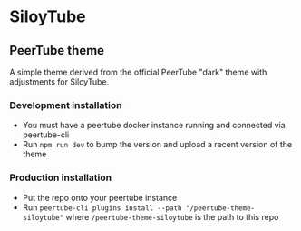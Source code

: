# SiloyTube
## PeerTube theme
A simple theme derived from the official PeerTube "dark" theme with adjustments for SiloyTube.

### Development installation
- You must have a peertube docker instance running and connected via peertube-cli
- Run `npm run dev` to bump the version and upload a recent version of the theme

### Production installation
- Put the repo onto your peertube instance
- Run `peertube-cli plugins install --path "/peertube-theme-siloytube"` where `/peertube-theme-siloytube` is the path to this repo
